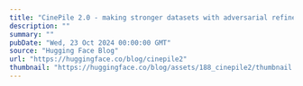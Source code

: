 ```yaml
---
title: "CinePile 2.0 - making stronger datasets with adversarial refinement"
description: ""
summary: ""
pubDate: "Wed, 23 Oct 2024 00:00:00 GMT"
source: "Hugging Face Blog"
url: "https://huggingface.co/blog/cinepile2"
thumbnail: "https://huggingface.co/blog/assets/188_cinepile2/thumbnail.png"
---
```


